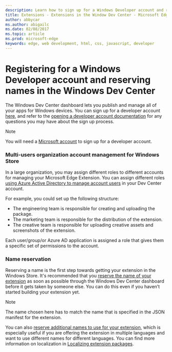 ---description: Learn how to sign up for a Windows Developer account and reserve a name for your Edge extension.
title: Extensions - Extensions in the Window Dev Center - Microsoft Edge Development
author: abbycar
ms.author: abigailc
ms.date: 02/08/2017
ms.topic: article
ms.prod: microsoft-edge
keywords: edge, web development, html, css, javascript, developer
---# Registering for a Windows Developer account and reserving names in the Windows Dev CenterThe Windows Dev Center dashboard lets you publish and manage all of your apps for Windows devices. You can sign up for a developer account [here](https://developer.microsoft.com/en-us/store/register), and refer to the [opening a developer account documentation](https://developer.microsoft.com/en-us/store/register) for any questions you may have about the sign up process.> [!NOTE]> You will need a [Microsoft account](https://login.live.com/) to sign up for a developer account.###	Multi-users organization account management for Windows StoreIn a large organization, you may assign different roles to different accounts for managing your Microsoft Edge Extension. You can assign different roles [using Azure Active Directory to manage account users](https://msdn.microsoft.com/en-us/windows/uwp/publish/manage-account-users) in your Dev Center account.For example, you could set up the following structure:- The engineering team is responsible for creating and uploading the package.- The marketing team is responsible for the distribution of the extension.- The creative team is responsible for uploading creative assets and screenshots of the extension.Each user/group/or Azure AD application is assigned a role that gives them a specific set of permissions to the account.###	Name reservationReserving a name is the first step towards getting your extension in the Windows Store.It's recommended that you [reserve the name of your extension](https://msdn.microsoft.com/en-us/windows/uwp/publish/create-your-app-by-reserving-a-name) as soon as possible through the Windows Dev Center dashboard before it gets taken by someone else. You can do this even if you haven’t started building your extension yet.> [!NOTE]> The name chosen here has to match the name that is specified in the JSON manifest for the extension. You can also [reserve additional names to use for your extension](https://msdn.microsoft.com/en-us/windows/uwp/publish/manage-app-names), which is especially useful if you are offering the extension in multiple languages and want to use different names for different languages. You can find more information on localization in [Localizing extension packages](./localizing-extension-packages.md).